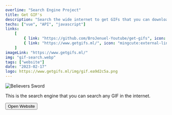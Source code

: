 ```yaml
---
overline: "Search Engine Project"
title: Get GIF's
description: "Search the wide internet to get GIFs that you can download"
techs: ["vue", "API", "javascript"]
links:
    [
        { link: "https://github.com/BroJenuel-Youtube/get-gifs", icon: "ant-design:github-filled", tooltip: "Open in Github" },
        { link: "https://www.getgifs.ml/", icon: "mingcute:external-link-line", tooltip: "Open Link" },
    ]
imageLink: "https://www.getgifs.ml/"
img: "gif-search.webp"
tags: ["website"]
date: "2023-02-17"
logo: https://www.getgifs.ml/img/gif.ea9d2c5a.png
---
```


![Believers Sword](/img/work/gif-search.webp)

This is the search engine that you can search any GIF in the internet.

<a href="https://www.getgifs.ml/" target="_blank">
<button class="btn">
    <span>
        <Icon name="octicon:link-external-16"></Icon>
        Open Website
    </span>
</button>
</a>